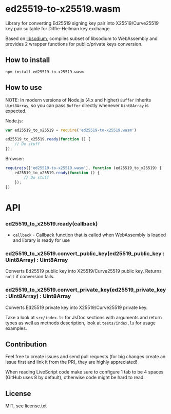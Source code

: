 # ed25519-to-x25519.wasm
Library for converting Ed25519 signing key pair into X25519/Curve25519 key pair suitable for Diffie-Hellman key exchange.

Based on [libsodium](https://github.com/jedisct1/libsodium), compiles subset of libsodium to WebAssembly and provides 2 wrapper functions for public/private keys conversion.

## How to install
```
npm install ed25519-to-x25519.wasm
```

## How to use
NOTE: In modern versions of Node.js (4.x and higher) `Buffer` inherits `Uint8Array`, so you can pass `Buffer` directly whenever `Uint8Array` is expected.

Node.js:
```javascript
var ed25519_to_x25519 = require('ed25519-to-x25519.wasm')

ed25519_to_x25519.ready(function () {
    // Do stuff
});
```
Browser:
```javascript
requirejs(['ed25519-to-x25519.wasm'], function (ed25519_to_x25519) {
    ed25519_to_x25519.ready(function () {
        // Do stuff
    });
})
```

# API
### ed25519_to_x25519.ready(callback)
* `callback` - Callback function that is called when WebAssembly is loaded and library is ready for use

### ed25519_to_x25519.convert_public_key(ed25519_public_key : Uint8Array) : Uint8Array
Converts Ed25519 public key into X25519/Curve25519 public key. Returns `null` if conversion fails.

### ed25519_to_x25519.convert_private_key(ed25519_private_key : Uint8Array) : Uint8Array
Converts Ed25519 private key into X25519/Curve25519 private key.

Take a look at `src/index.ls` for JsDoc sections with arguments and return types as well as methods description, look at `tests/index.ls` for usage examples.

## Contribution
Feel free to create issues and send pull requests (for big changes create an issue first and link it from the PR), they are highly appreciated!

When reading LiveScript code make sure to configure 1 tab to be 4 spaces (GitHub uses 8 by default), otherwise code might be hard to read.

## License
MIT, see license.txt

